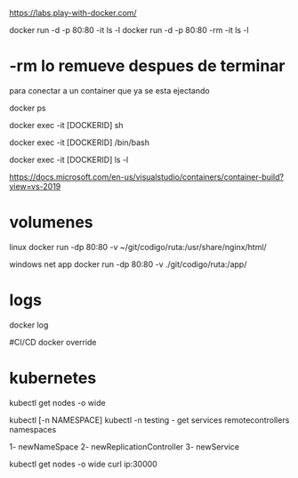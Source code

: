 

https://labs.play-with-docker.com/

 


docker run -d -p 80:80 -it ls -l
docker run -d -p 80:80 -rm -it ls -l
# -rm lo remueve despues de terminar

 para conectar a un container que ya se esta ejectando

docker ps

docker exec -it [DOCKERID] sh

docker exec -it [DOCKERID] /bin/bash

docker exec -it [DOCKERID] ls -l

https://docs.microsoft.com/en-us/visualstudio/containers/container-build?view=vs-2019


# volumenes

linux
docker run -dp 80:80 -v ~/git/codigo/ruta:/usr/share/nginx/html/


windows net app
docker run -dp 80:80 -v ./git/codigo/ruta:/app/


# logs
docker log <id>


#CI/CD
docker override


# kubernetes

kubectl get nodes -o wide

kubectl [-n  NAMESPACE]
kubectl -n testing - get services
                         remotecontrollers
                         namespaces


1- newNameSpace
2- newReplicationController
3- newService

kubectl get nodes -o wide
 curl ip:30000